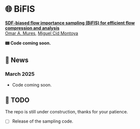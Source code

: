 # 🌐 BiFIS

[**SDF-biased flow importance sampling (BiFIS) for efficient flow compression and analysis**]()<br/>
[Omar A. Mures](https://omaralv.com/), [Miguel Cid Montoya]()

**📟 Code coming soon.**

## 📢 News

### March 2025

- Code coming soon.

## 🎯 TODO

The repo is still under construction, thanks for your patience. 
- [ ] Release of the sampling code.
